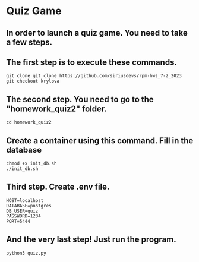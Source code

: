# Quiz Game

## In order to launch a quiz game. You need to take a few steps.
## The first step is to execute these commands.

    git clone git clone https://github.com/siriusdevs/rpm-hws_7-2_2023
    git checkout krylova

## The second step. You need to go to the "homework_quiz2" folder. 
    cd homework_quiz2

## Create a container using this command. Fill in the database

    chmod +x init_db.sh
    ./init_db.sh 

## Third step. Сreate .env file.

    HOST=localhost
    DATABASE=postgres
    DB_USER=quiz
    PASSWORD=1234
    PORT=5444

## And the very last step! Just run the program.

    python3 quiz.py
  

